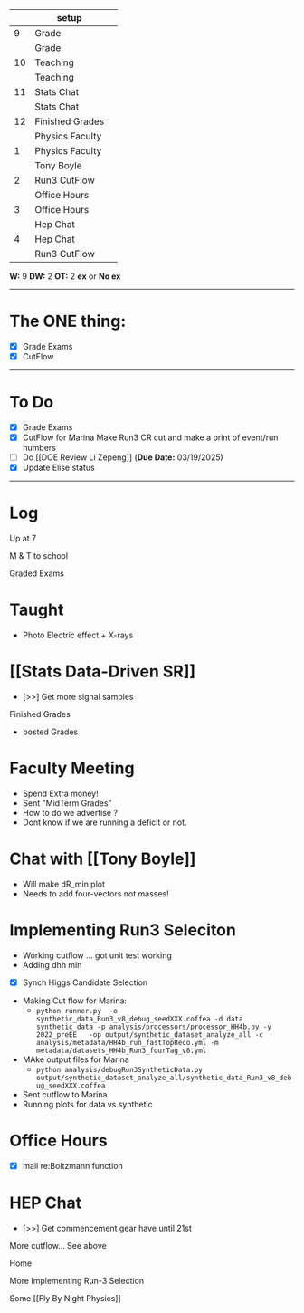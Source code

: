 
|     | setup           |     |
| --- | --------------- | --- |
| 9   | Grade           |     |
|     | Grade           |     |
| 10  | Teaching        |     |
|     | Teaching        |     |
| 11  | Stats Chat      |     |
|     | Stats Chat      |     |
| 12  | Finished Grades |     |
|     | Physics Faculty |     |
| 1   | Physics Faculty |     |
|     | Tony Boyle      |     |
| 2   | Run3 CutFlow    |     |
|     | Office Hours    |     |
| 3   | Office Hours    |     |
|     | Hep Chat        |     |
| 4   | Hep Chat        |     |
|     | Run3 CutFlow    |     |

**W:** 9 
**DW:** 2
**OT:** 2
**ex** or **No ex**

---
# The ONE thing: 
- [x] Grade Exams
- [x] CutFlow 

---
# To Do

- [x] Grade Exams
- [x]  CutFlow for Marina Make Run3 CR cut and make a print of event/run numbers
- [ ]  Do  [[DOE Review Li Zepeng]] (**Due Date:** 03/19/2025)
- [x] Update Elise status

---

# Log


Up at 7 

M & T to school

Graded Exams 

# Taught
- Photo Electric effect + X-rays

# [[Stats Data-Driven SR]]
- [>>] Get more signal samples

Finished Grades
- posted Grades

# Faculty Meeting
- Spend Extra money!
- Sent "MidTerm Grades"
- How to do we advertise ?
- Dont know if we are running a deficit or not. 


# Chat with [[Tony Boyle]]
- Will make dR_min plot
- Needs to add four-vectors not masses!

# Implementing Run3 Seleciton
- Working cutflow ... got unit test working
- Adding dhh min
- [x] Synch Higgs Candidate Selection
- Making Cut flow for Marina:
	- `python runner.py  -o synthetic_data_Run3_v8_debug_seedXXX.coffea -d data synthetic_data -p analysis/processors/processor_HH4b.py -y 2022_preEE   -op output/synthetic_dataset_analyze_all -c analysis/metadata/HH4b_run_fastTopReco.yml -m metadata/datasets_HH4b_Run3_fourTag_v8.yml`
- MAke output files for Marina
	- `python analysis/debugRun3SyntheticData.py output/synthetic_dataset_analyze_all/synthetic_data_Run3_v8_debug_seedXXX.coffea`
- Sent cutflow to Marina
- Running plots for data vs synthetic 

# Office Hours
- [x] mail re:Boltzmann function

# HEP Chat
- [>>] Get commencement gear have until 21st 


More cutflow... See above

Home

More Implementing Run-3 Selection

Some [[Fly By Night Physics]]


